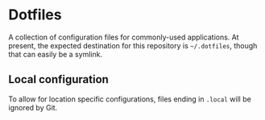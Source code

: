 # Dotfiles

A collection of configuration files for commonly-used applications. At present, the expected destination for this repository is `~/.dotfiles`, though that can easily be a symlink.

## Local configuration

To allow for location specific configurations, files ending in `.local` will be ignored by Git.

